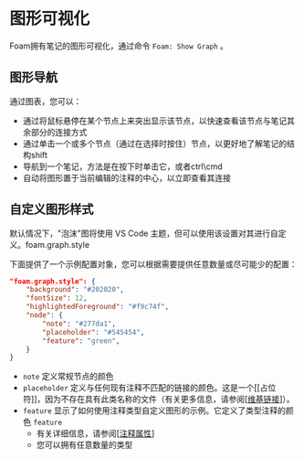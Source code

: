 # 图形可视化

Foam拥有笔记的图形可视化，通过命令 `Foam: Show Graph` 。

## 图形导航

通过图表，您可以：

- 通过将鼠标悬停在某个节点上来突出显示该节点，以快速查看该节点与笔记其余部分的连接方式
- 通过单击一个或多个节点（通过在选择时按住）节点，以更好地了解笔记的结构shift
- 导航到一个笔记，方法是在按下时单击它，或者ctrl\cmd
- 自动将图形置于当前编辑的注释的中心，以立即查看其连接

## 自定义图形样式
默认情况下，"泡沫"图将使用 VS Code 主题，但可以使用该设置对其进行自定义。foam.graph.style

下面提供了一个示例配置对象，您可以根据需要提供任意数量或尽可能少的配置：

```json
"foam.graph.style": {
    "background": "#202020",
    "fontSize": 12,
    "highlightedForeground": "#f9c74f",
    "node": {
        "note": "#277da1",
        "placeholder": "#545454",
        "feature": "green",
    }
}
```

- `note` 定义常规节点的颜色
- `placeholder` 定义与任何现有注释不匹配的链接的颜色。这是一个[[占位符]]，因为不存在具有此类名称的文件（有关更多信息，请参阅[[维基链接]]）。
- `feature` 显示了如何使用注释类型自定义图形的示例。它定义了类型注释的颜色 `feature`
  - 有关详细信息，请参阅[[注释属性]]
  - 您可以拥有任意数量的类型

[//begin]: # "Autogenerated link references for markdown compatibility"
[维基链接]: 维基链接 "维基链接"
[注释属性]: 注释属性 "注释属性"
[//end]: # "Autogenerated link references"